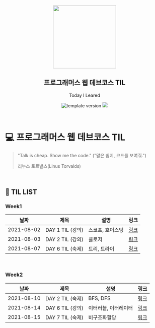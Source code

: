 <br/>
<p align="middle" >
  <img width="200px;" src="./src/images/prgms-logo.png"/>
</p>
<h2 align="middle">프로그래머스 웹 데브코스 TIL</h2>
<p align="middle">Today I Leared</p>
<p align="middle">
  <img src="https://img.shields.io/badge/version-1.0.0-blue?style=flat-square" alt="template version"/>
  <img src="https://img.shields.io/badge/language-md-md.svg?style=flat-square"/>
</p>

<p align="middle">
  <!-- <a href="#">☕ 블로그 링크</a> -->  
</p>

<br/>

# 💻 프로그래머스 웹 데브코스 TIL

> "Talk is cheap. Show me the code."
> ("말은 쉽지, 코드를 보여줘.")
>
> 리누스 토르발스(Linus Torvalds)

<br/>

## 📌 TIL LIST
### Week1
|날짜|제목|설명|링크|
|---|---|---|---|
|2021-08-02|DAY 1 TIL (강의)|스코프, 호이스팅|[링크](https://github.com/MiranLeeeee/Today-I-Learned/blob/master/2021_08_02.md)|
|2021-08-03|DAY 2 TIL (강의)|클로저|[링크](https://github.com/MiranLeeeee/Today-I-Learned/blob/master/2021_08_03.md)|
|2021-08-07|DAY 6 TIL (숙제)|트리, 트라이|[링크](https://github.com/MiranLeeeee/Today-I-Learned/blob/master/2021_08_07.md)|
<br/>

### Week2
|날짜|제목|설명|링크|
|---|---|---|---|
|2021-08-10|DAY 2 TIL (숙제)|BFS, DFS|[링크](https://github.com/MiranLeeeee/Today-I-Learned/blob/master/2021_08_10.md)|
|2021-08-14|DAY 6 TIL (강의)|이터러블, 이터레이터|[링크](https://github.com/MiranLeeeee/Today-I-Learned/blob/master/2021_08_14.md)|
|2021-08-15|DAY 7 TIL (숙제)|비구조화할당|[링크](https://github.com/MiranLeeeee/Today-I-Learned/blob/master/2021_08_15.md)|
<br/>





